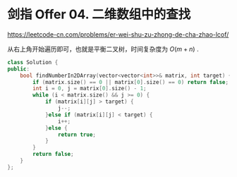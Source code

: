 # 剑指 Offer 04. 二维数组中的查找

https://leetcode-cn.com/problems/er-wei-shu-zu-zhong-de-cha-zhao-lcof/

从右上角开始遍历即可，也就是平衡二叉树，时间复杂度为 $O(m + n)$ .

```cpp
class Solution {
public:
    bool findNumberIn2DArray(vector<vector<int>>& matrix, int target) {
        if (matrix.size() == 0 || matrix[0].size() == 0) return false;
        int i = 0, j = matrix[0].size() - 1;
        while (i < matrix.size() && j >= 0) {
            if (matrix[i][j] > target) {
                j--;
            }else if (matrix[i][j] < target) {
                i++;
            }else {
                return true;
            }
        }
        return false;
    }
};
```